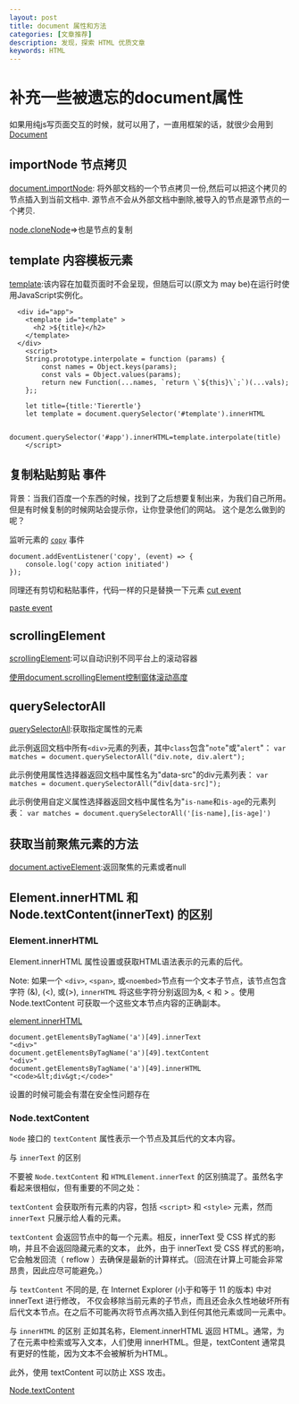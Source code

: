 ```yaml
---
layout: post
title: document 属性和方法
categories: [文章推荐]
description: 发现，探索 HTML 优质文章
keywords: HTML
---
```


# 补充一些被遗忘的document属性
如果用纯js写页面交互的时候，就可以用了，一直用框架的话，就很少会用到 [Document](https://developer.mozilla.org/zh-CN/docs/Web/API/Document)

## importNode 节点拷贝
[document.importNode](https://developer.mozilla.org/zh-CN/docs/Web/API/Document/importNode):
将外部文档的一个节点拷贝一份,然后可以把这个拷贝的节点插入到当前文档中.
源节点不会从外部文档中删除,被导入的节点是源节点的一个拷贝.

[node.cloneNode](https://developer.mozilla.org/zh-CN/docs/Web/API/Node/cloneNode)=>也是节点的复制

## template 内容模板元素
[template](https://developer.mozilla.org/zh-CN/docs/Web/HTML/Element/template):该内容在加载页面时不会呈现，但随后可以(原文为 may be)在运行时使用JavaScript实例化。

```
  <div id="app">
    <template id="template" >
      <h2 >${title}</h2>
    </template>
  </div>
    <script>
    String.prototype.interpolate = function (params) {
        const names = Object.keys(params);
        const vals = Object.values(params);
        return new Function(...names, `return \`${this}\`;`)(...vals);
    };;
        
    let title={title:'Tierertle'}
    let template = document.querySelector('#template').innerHTML

    document.querySelector('#app').innerHTML=template.interpolate(title)
    </script>
```
## 复制粘贴剪贴 事件
背景：当我们百度一个东西的时候，找到了之后想要复制出来，为我们自己所用。但是有时候复制的时候网站会提示你，让你登录他们的网站。
这个是怎么做到的呢？

监听元素的 [`copy`](https://developer.mozilla.org/zh-CN/docs/Web/API/Document/copy_event) 事件
```
document.addEventListener('copy', (event) => {
    console.log('copy action initiated')
});

```
同理还有剪切和粘贴事件，代码一样的只是替换一下元素 [cut event](https://developer.mozilla.org/en-US/docs/Web/API/Document/cut_event)

[paste event](https://developer.mozilla.org/en-US/docs/Web/API/Document/paste_event)

## scrollingElement
[scrollingElement](https://developer.mozilla.org/zh-CN/docs/Web/API/Document/scrollingElement):可以自动识别不同平台上的滚动容器

[使用document.scrollingElement控制窗体滚动高度](https://www.zhangxinxu.com/wordpress/2019/02/document-scrollingelement/)

## querySelectorAll
[querySelectorAll](https://developer.mozilla.org/zh-CN/docs/Web/API/Document/querySelectorAll):获取指定属性的元素

此示例返回文档中所有`<div>`元素的列表，其中`class`包含"`note`"或"`alert`"：
`var matches = document.querySelectorAll("div.note, div.alert");`

此示例使用属性选择器返回文档中属性名为"data-src"的div元素列表：
`var matches = document.querySelectorAll(“div[data-src]");`

此示例使用自定义属性选择器返回文档中属性名为"`is-name`和`is-age`的元素列表：
`var matches = document.querySelectorAll('[is-name],[is-age]')`

## 获取当前聚焦元素的方法
[document.activeElement](https://developer.mozilla.org/en-US/docs/Web/API/DocumentOrShadowRoot/activeElement):返回聚焦的元素或者null

## Element.innerHTML 和 Node.textContent(innerText)  的区别
### Element.innerHTML
Element.innerHTML 属性设置或获取HTML语法表示的元素的后代。

Note: 如果一个 `<div>`, `<span>`, 或` <noembed> `节点有一个文本子节点，该节点包含字符 (&), (<),  或(>), `innerHTML` 将这些字符分别返回为&amp;, &lt; 和 &gt; 。使用Node.textContent  可获取一个这些文本节点内容的正确副本。

[element.innerHTML](https://developer.mozilla.org/zh-CN/docs/Web/API/Element/innerHTML)

```
document.getElementsByTagName('a')[49].innerText
"<div>"
document.getElementsByTagName('a')[49].textContent
"<div>"
document.getElementsByTagName('a')[49].innerHTML
"<code>&lt;div&gt;</code>"
```

设置的时候可能会有潜在安全性问题存在

### Node.textContent
`Node` 接口的 `textContent` 属性表示一个节点及其后代的文本内容。

与 `innerText` 的区别

不要被 `Node.textContent` 和 `HTMLElement.innerText` 的区别搞混了。虽然名字看起来很相似，但有重要的不同之处：

`textContent` 会获取所有元素的内容，包括 `<script>` 和 `<style>` 元素，然而 `innerText` 只展示给人看的元素。

`textContent` 会返回节点中的每一个元素。相反，innerText 受 CSS 样式的影响，并且不会返回隐藏元素的文本，
此外，由于 innerText 受 CSS 样式的影响，它会触发回流（ reflow ）去确保是最新的计算样式。（回流在计算上可能会非常昂贵，因此应尽可能避免。）

与 `textContent` 不同的是, 在 Internet Explorer (小于和等于 11 的版本) 中对 innerText 进行修改， 不仅会移除当前元素的子节点，而且还会永久性地破坏所有后代文本节点。在之后不可能再次将节点再次插入到任何其他元素或同一元素中。

与 `innerHTML` 的区别
正如其名称，Element.innerHTML 返回 HTML。通常，为了在元素中检索或写入文本，人们使用 innerHTML。但是，textContent 通常具有更好的性能，因为文本不会被解析为HTML。

此外，使用 textContent 可以防止 XSS 攻击。

[Node.textContent](https://developer.mozilla.org/zh-CN/docs/Web/API/Node/textContent)
